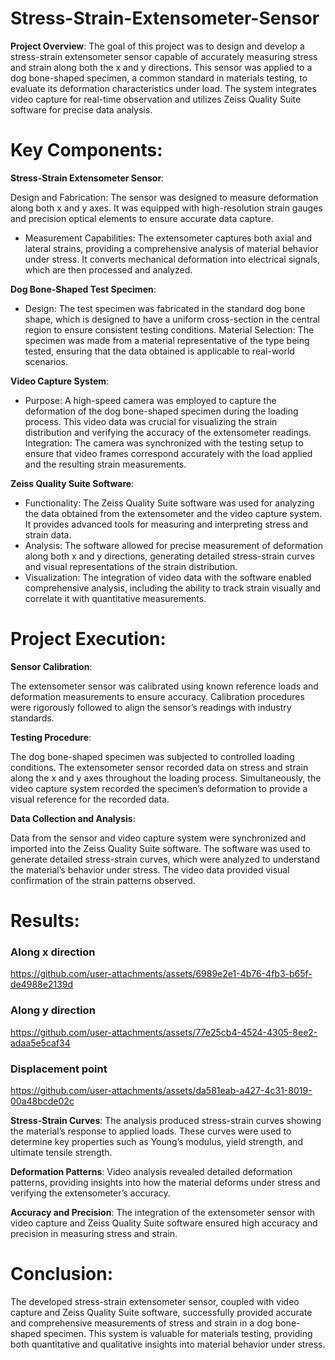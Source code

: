 # Stress-Strain-Extensometer-Sensor
**Project Overview**:
The goal of this project was to design and develop a stress-strain extensometer sensor capable of accurately measuring stress and strain along both the x and y directions. This sensor was applied to a dog bone-shaped specimen, a common standard in materials testing, to evaluate its deformation characteristics under load. The system integrates video capture for real-time observation and utilizes Zeiss Quality Suite software for precise data analysis.




# Key Components:

**Stress-Strain Extensometer Sensor**:

Design and Fabrication: The sensor was designed to measure deformation along both x and y axes. It was equipped with high-resolution strain gauges and precision optical elements to ensure accurate data capture.

- Measurement Capabilities: The extensometer captures both axial and lateral strains, providing a comprehensive analysis of material behavior under stress. It converts mechanical deformation into electrical signals, which are then processed and analyzed.

**Dog Bone-Shaped Test Specimen**:

- Design: The test specimen was fabricated in the standard dog bone shape, which is designed to have a uniform cross-section in the central region to ensure consistent testing conditions.
Material Selection: The specimen was made from a material representative of the type being tested, ensuring that the data obtained is applicable to real-world scenarios.

**Video Capture System**:

- Purpose: A high-speed camera was employed to capture the deformation of the dog bone-shaped specimen during the loading process. This video data was crucial for visualizing the strain distribution and verifying the accuracy of the extensometer readings.
Integration: The camera was synchronized with the testing setup to ensure that video frames correspond accurately with the load applied and the resulting strain measurements.

**Zeiss Quality Suite Software**:

- Functionality: The Zeiss Quality Suite software was used for analyzing the data obtained from the extensometer and the video capture system. It provides advanced tools for measuring and interpreting stress and strain data.
- Analysis: The software allowed for precise measurement of deformation along both x and y directions, generating detailed stress-strain curves and visual representations of the strain distribution.
- Visualization: The integration of video data with the software enabled comprehensive analysis, including the ability to track strain visually and correlate it with quantitative measurements.

# Project Execution:

**Sensor Calibration**:

The extensometer sensor was calibrated using known reference loads and deformation measurements to ensure accuracy. Calibration procedures were rigorously followed to align the sensor’s readings with industry standards.

**Testing Procedure**:

The dog bone-shaped specimen was subjected to controlled loading conditions. The extensometer sensor recorded data on stress and strain along the x and y axes throughout the loading process.
Simultaneously, the video capture system recorded the specimen’s deformation to provide a visual reference for the recorded data.

**Data Collection and Analysis**:

Data from the sensor and video capture system were synchronized and imported into the Zeiss Quality Suite software.
The software was used to generate detailed stress-strain curves, which were analyzed to understand the material’s behavior under stress. The video data provided visual confirmation of the strain patterns observed.

# Results:




### Along x direction


https://github.com/user-attachments/assets/6989e2e1-4b76-4fb3-b65f-de4988e2139d


### Along y direction


https://github.com/user-attachments/assets/77e25cb4-4524-4305-8ee2-adaa5e5caf34


### Displacement point


https://github.com/user-attachments/assets/da581eab-a427-4c31-8019-00a48bcde02c





**Stress-Strain Curves**: The analysis produced stress-strain curves showing the material’s response to applied loads. These curves were used to determine key properties such as Young’s modulus, yield strength, and ultimate tensile strength.

**Deformation Patterns**: Video analysis revealed detailed deformation patterns, providing insights into how the material deforms under stress and verifying the extensometer’s accuracy.

**Accuracy and Precision**: The integration of the extensometer sensor with video capture and Zeiss Quality Suite software ensured high accuracy and precision in measuring stress and strain.
# Conclusion:

The developed stress-strain extensometer sensor, coupled with video capture and Zeiss Quality Suite software, successfully provided accurate and comprehensive measurements of stress and strain in a dog bone-shaped specimen. This system is valuable for materials testing, providing both quantitative and qualitative insights into material behavior under stress.


